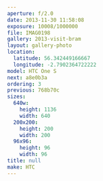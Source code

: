 ```yaml
---
aperture: f/2.0
date: 2013-11-30 11:58:08
exposure: 10008/1000000
file: IMAG0198
gallery: 2013-visit-bram
layout: gallery-photo
location:
  latitude: 56.342449166667
  longitude: -2.7902364722222
model: HTC One S
next: a8e0b3a
ordering: 3
previous: 768b70c
sizes:
  640w:
    height: 1136
    width: 640
  200x200:
    height: 200
    width: 200
  96x96:
    height: 96
    width: 96
title: null
make: HTC
---
```

